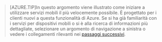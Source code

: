 
>[AZURE.TIP]In questo argomento viene illustrato come iniziare a utilizzare servizi mobili il più velocemente possibile. È progettato per i clienti nuovi a questa funzionalità di Azure. Se si ha già familiarità con i servizi per dispositivi mobili o si è alla ricerca di informazioni più dettagliate, selezionare un argomento di navigazione a sinistra o vedere i collegamenti rilevanti nei [passaggi successivi](#next-steps).

<!---HONumber=Oct15_HO3-->